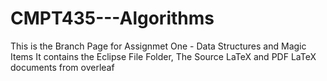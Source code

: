 # CMPT435---Algorithms
This is the Branch Page for Assignmet One - Data Structures and Magic Items
It contains the Eclipse File Folder, The Source LaTeX and PDF LaTeX documents from overleaf
